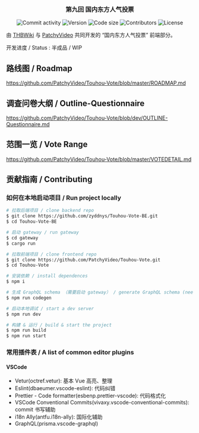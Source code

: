 <h3 align="center">第九回 国内东方人气投票</h3>

<p align="center">
  <img alt="Commit activity" src="https://img.shields.io/github/commit-activity/m/PatchyVideo/Touhou-Vote" />
  <img alt="Version" src="https://img.shields.io/github/package-json/v/PatchyVideo/Touhou-Vote">
  <img alt="Code size" src="https://img.shields.io/github/languages/code-size/PatchyVideo/Touhou-Vote">
  <img alt="Contributors" src="https://img.shields.io/github/contributors/PatchyVideo/Touhou-Vote" />
  <img alt="License" src="https://img.shields.io/github/license/PatchyVideo/Touhou-Vote" />
</p>

由 [THBWiki](https://thwiki.cc) 与 [PatchyVideo](https://github.com/PatchyVideo) 共同开发的 “国内东方人气投票” 前端部分。

开发进度 / Status : 半成品 / WIP

## 路线图 / Roadmap

https://github.com/PatchyVideo/Touhou-Vote/blob/master/ROADMAP.md

## 调查问卷大纲 / Outline-Questionnaire

https://github.com/PatchyVideo/Touhou-Vote/blob/dev/OUTLINE-Questionnaire.md

## 范围一览 / Vote Range

https://github.com/PatchyVideo/Touhou-Vote/blob/master/VOTEDETAIL.md

## 贡献指南 / Contributing

### 如何在本地启动项目 / Run project locally

```bash
# 拉取后端项目 / clone backend repo
$ git clone https://github.com/zyddnys/Touhou-Vote-BE.git
$ cd Touhou-Vote-BE

# 启动 gateway / run gateway
$ cd gateway
$ cargo run
```

```bash
# 拉取前端项目 / clone frontend repo
$ git clone https://github.com/PatchyVideo/Touhou-Vote.git
$ cd Touhou-Vote

# 安装依赖 / install dependences
$ npm i

# 生成 GraphQL schema （需要启动 gateway） / generate GraphQL schema (needs gateway started)
$ npm run codegen

# 启动本地调试 / start a dev server
$ npm run dev

# 构建 & 运行 / build & start the project
$ npm run build
$ npm run start
```

### 常用插件表 / A list of common editor plugins

#### VSCode

- Vetur(octref.vetur): 基本 Vue 高亮、整理
- Eslint(dbaeumer.vscode-eslint): 代码纠错
- Prettier - Code formatter(esbenp.prettier-vscode): 代码格式化
- VSCode Conventional Commits(vivaxy.vscode-conventional-commits): commit 书写辅助
- i18n Ally(antfu.i18n-ally): 国际化辅助
- GraphQL(prisma.vscode-graphql)
